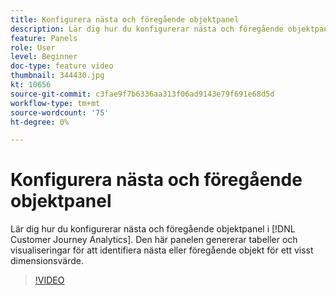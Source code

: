 ```yaml
---
title: Konfigurera nästa och föregående objektpanel
description: Lär dig hur du konfigurerar nästa och föregående objektpanel i Customer Journey Analytics. Den här panelen genererar tabeller och visualiseringar för att identifiera nästa eller föregående objekt för ett visst dimensionsvärde.
feature: Panels
role: User
level: Beginner
doc-type: feature video
thumbnail: 344430.jpg
kt: 10656
source-git-commit: c3fae9f7b6336aa313f06ad9143e79f691e68d5d
workflow-type: tm+mt
source-wordcount: '75'
ht-degree: 0%

---
```



# Konfigurera nästa och föregående objektpanel

Lär dig hur du konfigurerar nästa och föregående objektpanel i [!DNL Customer Journey Analytics]. Den här panelen genererar tabeller och visualiseringar för att identifiera nästa eller föregående objekt för ett visst dimensionsvärde.

>[!VIDEO](https://video.tv.adobe.com/v/344430/?quality=12&learn=on)